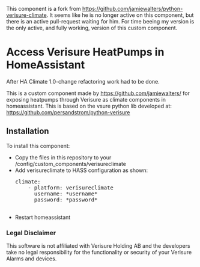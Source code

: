 This component is a fork from https://github.com/jamiewalters/python-verisure-climate. It seems like he is no longer active on this component, but there is an active pull-request waiting for him. For time beeing my version is the only active, and fully working, version of this custom component.

# Access Verisure HeatPumps in HomeAssistant

After HA Climate 1.0-change refactoring work had to be done.

This is a custom component made by https://github.com/jamiewalters/ for exposing heatpumps through Verisure as climate components in homeassistant.
This is based on the vsure python lib developed at: https://github.com/persandstrom/python-verisure

## Installation 

To install this component:

- Copy the files in this repository to your /config/custom_components/verisureclimate
- Add verisureclimate to HASS configuration as shown:
    <pre>climate:
      - platform: verisureclimate
        username: *username*
        password: *password*
    </pre>
- Restart homeassistant


### Legal Disclaimer
This software is not affiliated with Verisure Holding AB and the developers take no legal responsibility for the functionality or security of your Verisure Alarms and devices.
